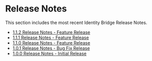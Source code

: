 [title]: # (Release Notes)
[tags]: # (read me)
[priority]: # (30000)
# Release Notes

This section includes the most recent Identity Bridge Release Notes.

* [1.1.2 Release Notes - Feature Release](rn-1.1.2.md)
* [1.1.1 Release Notes - Feature Release](rn-1.1.1.md)
* [1.1.0 Release Notes - Feature Release](rn-1.1.0.md)
* [1.0.1 Release Notes - Bug Fix Release](rn-1.0.1.md)
* [1.0.0 Release Notes - Initial Release](rn-1.0.0.md)
